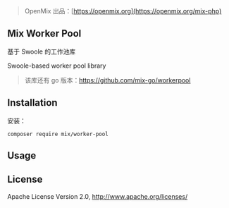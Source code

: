 > OpenMix 出品：[https://openmix.org](https://openmix.org/mix-php)

## Mix Worker Pool

基于 Swoole 的工作池库

Swoole-based worker pool library

> 该库还有 go 版本：https://github.com/mix-go/workerpool

## Installation

安装：

```
composer require mix/worker-pool
```

## Usage



## License

Apache License Version 2.0, http://www.apache.org/licenses/
